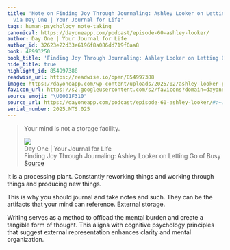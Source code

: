 ```yaml
---
title: 'Note on Finding Joy Through Journaling: Ashley Looker on Letting Go of Busy
  via Day One | Your Journal for Life'
tags: human-psychology note-taking
canonical: https://dayoneapp.com/podcast/episode-60-ashley-looker/
author: Day One | Your Journal for Life
author_id: 32623e22d33e6196f8a086dd719f0aa8
book: 48993250
book_title: 'Finding Joy Through Journaling: Ashley Looker on Letting Go of Busy'
hide_title: true
highlight_id: 854997388
readwise_url: https://readwise.io/open/854997388
image: https://dayoneapp.com/wp-content/uploads/2025/02/ashley-looker-podcast-featured.png
favicon_url: https://s2.googleusercontent.com/s2/favicons?domain=dayoneapp.com
source_emoji: "\U0001F310"
source_url: https://dayoneapp.com/podcast/episode-60-ashley-looker/#:~:text=Your%20mind%20is,a%20storage%20facility.
serial_number: 2025.NTS.025
---
```

> Your mind is not a storage facility.
> <div class="quoteback-footer"><div class="quoteback-avatar"><img class="mini-favicon" src="https://s2.googleusercontent.com/s2/favicons?domain=dayoneapp.com"></div><div class="quoteback-metadata"><div class="metadata-inner"><span style="display:none">FROM:</span><div aria-label="Day One | Your Journal for Life" class="quoteback-author"> Day One | Your Journal for Life</div><div aria-label="Finding Joy Through Journaling: Ashley Looker on Letting Go of Busy" class="quoteback-title"> Finding Joy Through Journaling: Ashley Looker on Letting Go of Busy</div></div></div><div class="quoteback-backlink"><a target="_blank" aria-label="go to the full text of this quotation" rel="noopener" href="https://dayoneapp.com/podcast/episode-60-ashley-looker/#:~:text=Your%20mind%20is,a%20storage%20facility." class="quoteback-arrow"> Source</a></div></div>

It is a processing plant. Constantly reworking things and working through things and producing new things.

This is why you should journal and take notes and such. They can be the artifacts that your mind can reference. External storage.

Writing serves as a method to offload the mental burden and create a tangible form of thought. This aligns with cognitive psychology principles that suggest external representation enhances clarity and mental organization.